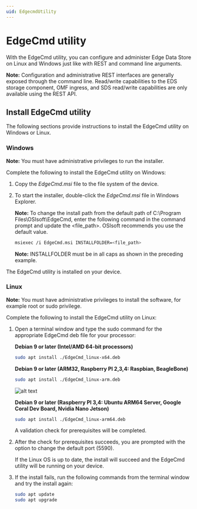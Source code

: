 ```yaml
---
uid: EdgecmdUtility
---
```


# EdgeCmd utility

With the EdgeCmd utility, you can configure and administer Edge Data Store on Linux and Windows just like with REST and command line arguments.

**Note:** Configuration and administrative REST interfaces are generally exposed through the command line. Read/write capabilities to the EDS storage component, OMF ingress, and SDS read/write capabilities are only available using the REST API.

## Install EdgeCmd utility

The following sections provide instructions to install the EdgeCmd utility on Windows or Linux.

### Windows

**Note:** You must have administrative privileges to run the installer. 

Complete the following to install the EdgeCmd utility on Windows:

1. Copy the _EdgeCmd.msi_ file to the file system of the device.
2. To start the installer, double-click the _EdgeCmd.msi_ file in Windows Explorer.

   **Note:** To change the install path from the default path of C:\Program Files\OSIsoft\EdgeCmd, enter the following command in the command prompt and update the <file_path>. OSIsoft recommends you use the default value.
    
    ```bash
    msiexec /i EdgeCmd.msi INSTALLFOLDER=<file_path>
    ```

   **Note:** INSTALLFOLDER must be in all caps as shown in the preceding example.

The EdgeCmd utility is installed on your device.

### Linux

**Note:** You must have administrative privileges to install the software, for example root or sudo privilege. 

Complete the following to install the EdgeCmd utility on Linux:

1. Open a terminal window and type the sudo command for the appropriate EdgeCmd deb file for your processor:

    **Debian 9 or later (Intel/AMD 64-bit processors)**

    ```bash
    sudo apt install ./EdgeCmd_linux-x64.deb
    ```

    **Debian 9 or later (ARM32, Raspberry PI 2,3,4: Raspbian, BeagleBone)**

    ```bash
    sudo apt install ./EdgeCmd_linux-arm.deb
    ```

    ![alt text](https://osisoft.github.io/Edge-Data-Store-Docs/V1/images/LinuxInstall1.jpg "Linux Installation")

    **Debian 9 or later (Raspberry PI 3,4: Ubuntu ARM64 Server, Google Coral Dev Board, Nvidia Nano Jetson)**

    ```bash
    sudo apt install ./EdgeCmd_linux-arm64.deb
    ```

    A validation check for prerequisites will be completed. 
 
2. After the check for prerequisites succeeds, you are prompted with the option to change the default port (5590).

    If the Linux OS is up to date, the install will succeed and the EdgeCmd utility will be running on your device.

3. If the install fails, run the following commands from the terminal window and try the install again:

    ```bash
    sudo apt update
    sudo apt upgrade
    ```
